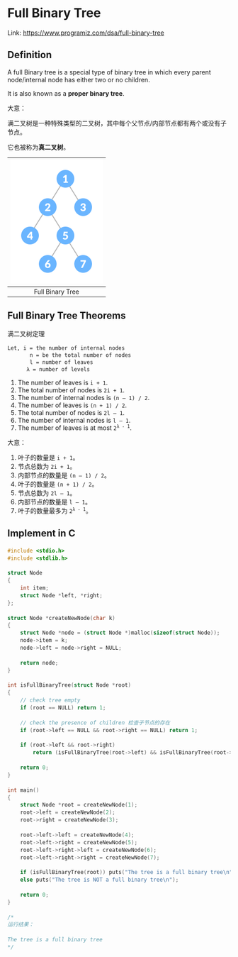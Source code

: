 # Full Binary Tree



Link: https://www.programiz.com/dsa/full-binary-tree





## Definition

A full Binary tree is a special type of binary tree in which every parent node/internal node has either two or no children.

It is also known as a **proper binary tree**.

大意：

满二叉树是一种特殊类型的二叉树，其中每个父节点/内部节点都有两个或没有子节点。

它也被称为**真二叉树**。

| <img src="3.Full Binary Tree.assets/full-binary-tree_0.png" alt="full binary tree" style="zoom:50%;" /> |
| :----------------------------------------------------------: |
|                       Full Binary Tree                       |





## Full Binary Tree Theorems

满二叉树定理



```
Let, i = the number of internal nodes
       n = be the total number of nodes
       l = number of leaves
      λ = number of levels
```

1.  The number of leaves is `i + 1`.
2.  The total number of nodes is `2i + 1`.
3.  The number of internal nodes is `(n – 1) / 2`.
4.  The number of leaves is `(n + 1) / 2`.
5.  The total number of nodes is `2l – 1`.
6.  The number of internal nodes is `l – 1`.
7.  The number of leaves is at most <code>2<sup>λ - 1</sup></code>.

大意：

1.  叶子的数量是 `i + 1`。
2.  节点总数为 `2i + 1`。
3.  内部节点的数量是 `(n – 1) / 2`。
4.  叶子的数量是 `(n + 1) / 2`。
5.  节点总数为 `2l – 1`。
6.  内部节点的数量是 `l – 1`。
7.  叶子的数量最多为 <code>2<sup>λ - 1</sup></code>。





## Implement in C

```c
#include <stdio.h>
#include <stdlib.h>

struct Node
{
	int item;
	struct Node *left, *right;
};

struct Node *createNewNode(char k)
{
	struct Node *node = (struct Node *)malloc(sizeof(struct Node));
	node->item = k;
	node->left = node->right = NULL;

	return node;
}

int isFullBinaryTree(struct Node *root)
{
	// check tree empty
    if (root == NULL) return 1;

	// check the presence of children 检查子节点的存在
	if (root->left == NULL && root->right == NULL) return 1;

	if (root->left && root->right)
		return (isFullBinaryTree(root->left) && isFullBinaryTree(root->right));

	return 0;
}

int main()
{
	struct Node *root = createNewNode(1);
	root->left = createNewNode(2);
	root->right = createNewNode(3);

	root->left->left = createNewNode(4);
	root->left->right = createNewNode(5);
	root->left->right->left = createNewNode(6);
	root->left->right->right = createNewNode(7);

	if (isFullBinaryTree(root)) puts("The tree is a full binary tree\n");
	else puts("The tree is NOT a full binary tree\n");

	return 0;
}

/*
运行结果：

The tree is a full binary tree
*/
```